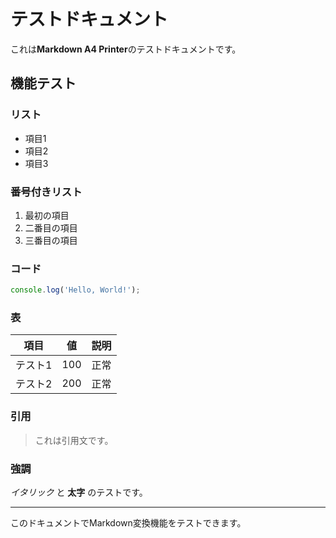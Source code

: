 # テストドキュメント

これは**Markdown A4 Printer**のテストドキュメントです。

## 機能テスト

### リスト
- 項目1
- 項目2
- 項目3

### 番号付きリスト
1. 最初の項目
2. 二番目の項目
3. 三番目の項目

### コード
```javascript
console.log('Hello, World!');
```

### 表
| 項目 | 値 | 説明 |
|------|----|----|
| テスト1 | 100 | 正常 |
| テスト2 | 200 | 正常 |

### 引用
> これは引用文です。

### 強調
*イタリック* と **太字** のテストです。

---

このドキュメントでMarkdown変換機能をテストできます。 